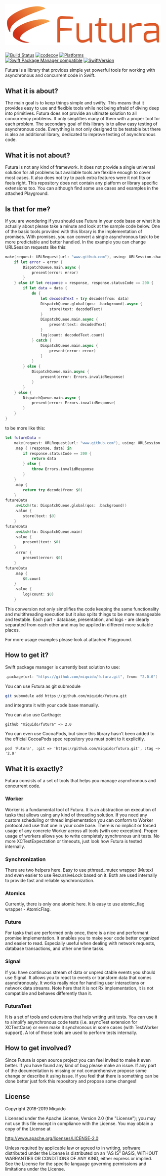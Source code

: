# [![Futura](logo.jpeg)]()

[![Build Status](https://api.travis-ci.org/miquido/futura.svg?branch=master)](https://travis-ci.org/miquido/futura)
[![codecov](https://codecov.io/gh/miquido/futura/branch/master/graph/badge.svg)](https://codecov.io/gh/miquido/futura)
[![Platforms](https://img.shields.io/badge/platform-iOS%20|iPadOS%20|%20macOS-gray.svg?style=flat)]()
[![Swift Package Manager compatible](https://img.shields.io/badge/Swift%20Package%20Manager-compatible-brightgreen.svg)](https://github.com/apple/swift-package-manager)
[![SwiftVersion](https://img.shields.io/badge/Swift-5.1-brightgreen.svg)]()

Futura is a library that provides simple yet powerful tools for working with asynchronous and concurrent code in Swift.

## What it is about?

The main goal is to keep things simple and swifty. This means that it provides easy to use and flexible tools while not being afraid of diving deep into primitives. Futura does not provide an ultimate solution to all concurrency problems. It only simplifies many of them with a proper tool for each problem. The secondary goal of this library is to allow easy testing of asynchronous code. Everything is not only designed to be testable but there is also an additional library, dedicated to improve testing of asynchronous code.

## What it is not about?

Futura is not any kind of framework. It does not provide a single universal solution for all problems but available tools are flexible enough to cover most cases. It also does not try to pack extra features were it not fits or feels right. This repository does not contain any platform or library specific extensions too. You can although find some use cases and examples in the attached Playground.

## Is that for me?

If you are wondering if you should use Futura in your code base or what it is actually about please take a minute and look at the sample code below. One of the basic tools provided with this library is the implementation of promises. With promises, you can convert a single asynchronous task to be more predictable and better handled. In the example you can change URLSession requests like this:

``` swift
make(request: URLRequest(url: "www.github.com"), using: URLSession.shared) { (data, response, error) in
    if let error = error {
        DispatchQueue.main.async {
            present(error: error)
        }
    } else if let response = response, response.statusCode == 200 {
        if let data = data {
            do {
                let decodedText = try decode(from: data)
                DispatchQueue.global(qos: .background).async {
                    store(text: decodedText)
                }
                DispatchQueue.main.async {
                    present(text: decodedText)
                }
                log(count: decodedText.count)
            } catch {
                DispatchQueue.main.async {
                    present(error: error)
                }
            }
        } else {
            DispatchQueue.main.async {
                present(error: Errors.invalidResponse)
            }
        }
    } else {
        DispatchQueue.main.async {
            present(error: Errors.invalidResponse)
        }
    }
}
```

to be more like this:

``` swift
let futureData = 
    make(request: URLRequest(url: "www.github.com"), using: URLSession.shared)
    .map { (response, data) in
        if response.statusCode == 200 {
            return data
        } else {
            throw Errors.invalidResponse
        }
    }
    .map {
        return try decode(from: $0)
    }
futureData
    .switch(to: DispatchQueue.global(qos: .background))
    .value {
        store(text: $0)
    }
futureData
    .switch(to: DispatchQueue.main)
    .value {
        present(text: $0)
    }
    .error {
        present(error: $0)
    }
futureData
    .map {
        $0.count
    }
    .value {
        log(count: $0)
    }
```

This conversion not only simplifies the code keeping the same functionality and multithreading execution but it also splits things to be more manageable and testable. Each part - database, presentation, and logs - are clearly separated from each other and may be applied in different more suitable places.

For more usage examples please look at attached Playground.

## How to get it?

Swift package manager is currently best solution to use:

``` swift
.package(url: "https://github.com/miquido/futura.git", from: "2.0.0")
```

You can use Futura as git submodule

``` bash
git submodule add https://github.com/miquido/futura.git
```

and integrate it with your code base manually.


You can also use Carthage:

```
github "miquido/futura" ~> 2.0
```

You can even use CocoaPods, but since this library hasn't been added to the official CocoaPods spec repository you must point to it explicitly.

```
pod 'Futura', :git => 'https://github.com/miquido/futura.git', :tag ~> '2.0'
```

## What it is exactly?

Futura consists of a set of tools that helps you manage asynchronous and concurrent code.

### Worker

Worker is a fundamental tool of Futura. It is an abstraction on execution of tasks that allows using any kind of threading solution. If you need any custom scheduling or thread implementation you can conform to Worker protocol and use that one in your code base. There is no implicit or forced usage of any concrete Worker across all tools (with one exception). Proper usage of workers allows you to write completely synchronous unit tests. No more XCTestExpectation or timeouts, just look how Futura is tested internally.

### Synchronization

There are two helpers here. Easy to use pthread_mutex wrapper (Mutex) and even easier to use RecursiveLock based on it. Both are used internally to provide fast and reliable synchronization.

### Atomics

Currently, there is only one atomic here. It is easy to use atomic_flag wrapper - AtomicFlag.

### Future

For tasks that are performed only once, there is a nice and performant promise implementation. It enables you to make your code better organized and easier to read. Especially useful when dealing with network requests, database transactions, and other one time tasks.

### Signal

If you have continuous stream of data or unpredictable events you should use Signal. It allows you to react to events or transform data that comes asynchronously. It works really nice for handling user interactions or network data streams. Note here that it is not Rx implementation, it is not compatible and behaves differently than it.

### FuturaTest

It is a set of tools and extensions that help writing unit tests. You can use it to simplify asynchronous code tests (i.e. asyncTest extension for XCTestCase) or even make it synchronous in some cases (with TestWorker support). A lot of those tools are used to perform tests internally.

## How to get involved?

Since Futura is open source project you can feel invited to make it even better. If you have found any kind of bug please make an issue. If any part of the documentation is missing or not comprehensive propose some change or describe it using issue. If you feel that there is something can be done better just fork this repository and propose some changes!

## License

Copyright 2018-2019 Miquido

Licensed under the Apache License, Version 2.0 (the "License");
you may not use this file except in compliance with the License.
You may obtain a copy of the License at

http://www.apache.org/licenses/LICENSE-2.0

Unless required by applicable law or agreed to in writing, software
distributed under the License is distributed on an "AS IS" BASIS,
WITHOUT WARRANTIES OR CONDITIONS OF ANY KIND, either express or implied.
See the License for the specific language governing permissions and
limitations under the License.
